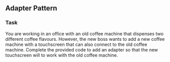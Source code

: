 ## Adapter Pattern

### Task
You are working in an office with an old coffee machine that dispenses two different coffee flavours. 
However, the new boss wants to add a new coffee machine with a touchscreen that can also connect to the old coffee machine. Complete the provided code to add an adapter so that the new touchscreen will  to work with the old coffee machine.